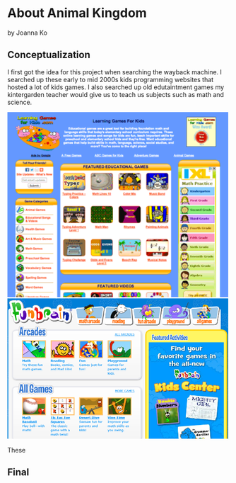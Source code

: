 # About Animal Kingdom
by Joanna Ko

## Conceptualization
I first got the idea for this project when searching the wayback machine. I searched up these early to mid 2000s kids programming websites that hosted a lot of kids games. I also searched up old edutaintment games my kintergarden teacher would give us to teach us subjects such as math and science. 

<img src="wip shots/1361435034820screenshot-learninggamesforkids-1.png" width="500">

<img src="wip shots/6bac11f6f40464292a453249822af82b.png" width="500">

These

## Final
